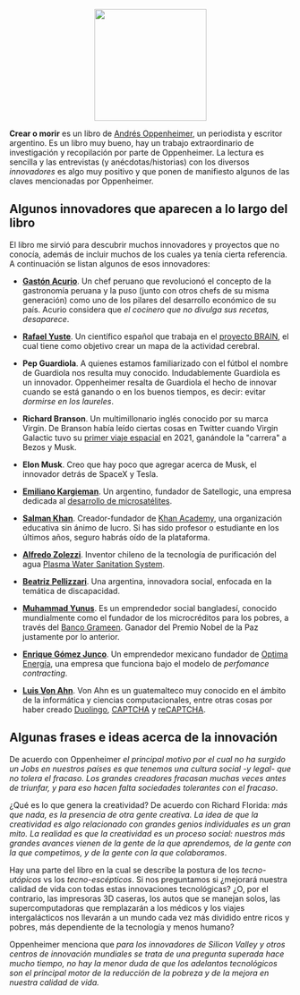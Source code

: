 <!--
.. title: Crear o morir
.. slug: crear-o-morir
.. date: 2022-03-04 20:06:52 UTC-06:00
.. tags: creatividad, innovación, no-ficción,
.. category: 
.. link: 
.. description: 
.. type: text
-->

<p style="text-align: center;">
<img src="https://i.gr-assets.com/images/S/compressed.photo.goodreads.com/books/1412344498l/23301578.jpg" width="200px">
</p>

**Crear o morir** es un libro de [Andrés Oppenheimer](https://es.wikipedia.org/wiki/Andr%C3%A9s_Oppenheimer), un periodista y escritor argentino. Es un libro muy bueno, hay un trabajo extraordinario de investigación y recopilación por parte de Oppenheimer. La lectura es sencilla y las entrevistas (y anécdotas/historias) con los diversos *innovadores* es algo muy positivo y que ponen de manifiesto algunos de las claves mencionadas por Oppenheimer.

## Algunos innovadores que aparecen a lo largo del libro

El libro me sirvió para descubrir muchos innovadores y proyectos que no conocía, además de incluir muchos de los cuales ya tenía cierta referencia. A continuación se listan algunos de esos innovadores:

* [**Gastón Acurio**](https://es.wikipedia.org/wiki/Gast%C3%B3n_Acurio). Un chef peruano que revolucionó el concepto de la gastronomía peruana y la puso (junto con otros chefs de su misma generación) como uno de los pilares del desarrollo económico de su país. Acurio considera que *el cocinero que no divulga sus recetas, desaparece*.

* [**Rafael Yuste**](https://es.wikipedia.org/wiki/Rafael_Yuste). Un científico español que trabaja en el [proyecto BRAIN](https://es.wikipedia.org/wiki/Brain_Research_through_Advancing_Innovative_Neurotechnologies), el cual tiene como objetivo crear un mapa de la actividad cerebral.

* **Pep Guardiola**. A quienes estamos familiarizado con el fútbol el nombre de Guardiola nos resulta muy conocido. Indudablemente Guardiola es un innovador. Oppenheimer resalta de Guardiola el hecho de innovar cuando se está ganando o en los buenos tiempos, es decir: evitar *dormirse en los laureles*.

* **Richard Branson**. Un multimillonario inglés conocido por su marca Virgin. De Branson había leído ciertas cosas en Twitter cuando Virgin Galactic tuvo su [primer viaje espacial](https://www.bbc.com/mundo/noticias-57791463) en 2021, ganándole la "carrera" a Bezos y Musk.

* **Elon Musk**. Creo que hay poco que agregar acerca de Musk, el innovador detrás de SpaceX y Tesla.

* [**Emiliano Kargieman**](https://twitter.com/earlkman). Un argentino, fundador de Satellogic, una empresa dedicada al [desarrollo de microsatélites](https://www.infobae.com/tecno/2020/12/04/emiliano-kargieman-el-argentino-que-conquista-el-espacio-con-sus-microsatelites/).

* [**Salman Khan**](https://es.wikipedia.org/wiki/Salman_Khan_(profesor)). Creador-fundador de [Khan Academy](https://es.khanacademy.org/), una organización educativa sin ánimo de lucro. Si has sido profesor o estudiante en los últimos años, seguro habrás oído de la plataforma.

* [**Alfredo Zolezzi**](https://es.wikipedia.org/wiki/Alfredo_Zolezzi). Inventor chileno de la tecnología de purificación del agua [Plasma Water Sanitation System](https://blogs.iadb.org/agua/es/tecnologia-social-agua-chile/).

* [**Beatriz Pellizzari**](https://www.ashoka.org/es/fellow/beatriz-pellizzari). Una argentina, innovadora social, enfocada en la temática de discapacidad.

* [**Muhammad Yunus**](https://es.wikipedia.org/wiki/Muhammad_Yunus). Es un emprendedor social bangladesí, conocido mundialmente como el fundador de los microcréditos para los pobres, a través del [Banco Grameen](https://es.wikipedia.org/wiki/Banco_Grameen). Ganador del Premio Nobel de la Paz justamente por lo anterior.

* [**Enrique Gómez Junco**](https://twitter.com/egomezjuncob). Un emprendedor mexicano fundador de [Optima Energía](https://www.optimaenergia.com/), una empresa que funciona bajo el modelo de *perfomance contracting*.

* [**Luis Von Ahn**](https://es.wikipedia.org/wiki/Luis_von_Ahn). Von Ahn es un guatemalteco muy conocido en el ámbito de la informática y ciencias computacionales, entre otras cosas por haber creado [Duolingo](https://www.duolingo.com/learn), [CAPTCHA](https://es.wikipedia.org/wiki/Captcha) y [reCAPTCHA](https://es.wikipedia.org/wiki/ReCAPTCHA).


## Algunas frases e ideas acerca de la innovación

De acuerdo con Oppenheimer *el principal motivo por el cual no ha surgido un Jobs en nuestros países es que tenemos una cultura social -y legal- que no tolera el fracaso. Los grandes creadores fracasan muchas veces antes de triunfar, y para eso hacen falta sociedades tolerantes con el fracaso*.

¿Qué es lo que genera la creatividad? De acuerdo con Richard Florida: *más que nada, es la presencia de otra gente creativa. La idea de que la creatividad es algo relacionado con grandes genios individuales es un gran mito. La realidad es que la creatividad es un proceso social: nuestros más grandes avances vienen de la gente de la que aprendemos, de la gente con la que competimos, y de la gente con la que colaboramos*.

Hay una parte del libro en la cual se describe la postura de los *tecno-utópicos* vs los *tecno-escépticos*. Si nos preguntamos si ¿mejorará nuestra calidad de vida con todas estas innovaciones tecnológicas? ¿O, por el contrario, las impresoras 3D caseras, los autos que se manejan solos, las supercomputadoras que remplazarán a los médicos y los viajes intergalácticos nos llevarán a un mundo cada vez más dividido entre ricos y pobres, más dependiente de la tecnología y menos humano?

Oppenheimer menciona que *para los innovadores de Silicon Valley y otros centros de innovación mundiales se trata de una pregunta superada hace mucho tiempo, no hay la menor duda de que los adelantos tecnológicos son el principal motor de la reducción de la pobreza y de la mejora en nuestra calidad de vida.*
